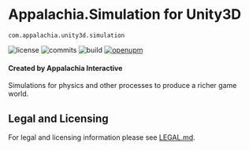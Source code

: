 # Appalachia.Simulation for Unity3D

`com.appalachia.unity3d.simulation`

![license](https://img.shields.io/github/license/AppalachiaInteractive/com.appalachia.unity3d.simulation?)
![commits](https://img.shields.io/github/commit-activity/m/AppalachiaInteractive/com.appalachia.unity3d.simulation?)
![build](https://img.shields.io/github/workflow/status/AppalachiaInteractive/com.appalachia.unity3d.simulation/CI)
[![openupm](https://img.shields.io/npm/v/com.appalachia.unity3d.simulation?label=openupm&registry_uri=https://package.openupm.com)](https://openupm.com/packages/com.appalachia.unity3d.simulation?/)

#### Created by Appalachia Interactive

Simulations for physics and other processes to produce a richer game world.

## Legal and Licensing
For legal and licensing information please see [LEGAL.md](./LEGAL.md).
